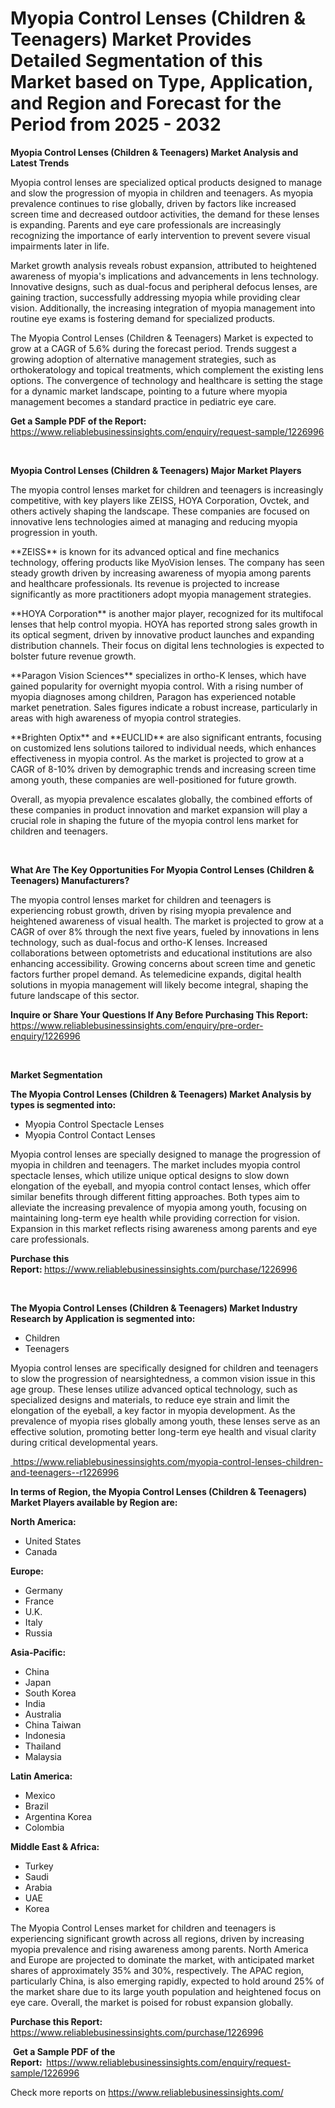 <p><h1>Myopia Control Lenses (Children & Teenagers) Market Provides Detailed Segmentation of this Market based on Type, Application, and Region and Forecast for the Period from 2025 - 2032</h1></p><p><strong>Myopia Control Lenses (Children & Teenagers) Market Analysis and Latest Trends</strong></p>
<p><p>Myopia control lenses are specialized optical products designed to manage and slow the progression of myopia in children and teenagers. As myopia prevalence continues to rise globally, driven by factors like increased screen time and decreased outdoor activities, the demand for these lenses is expanding. Parents and eye care professionals are increasingly recognizing the importance of early intervention to prevent severe visual impairments later in life.</p><p>Market growth analysis reveals robust expansion, attributed to heightened awareness of myopia's implications and advancements in lens technology. Innovative designs, such as dual-focus and peripheral defocus lenses, are gaining traction, successfully addressing myopia while providing clear vision. Additionally, the increasing integration of myopia management into routine eye exams is fostering demand for specialized products.</p><p>The Myopia Control Lenses (Children & Teenagers) Market is expected to grow at a CAGR of 5.6% during the forecast period. Trends suggest a growing adoption of alternative management strategies, such as orthokeratology and topical treatments, which complement the existing lens options. The convergence of technology and healthcare is setting the stage for a dynamic market landscape, pointing to a future where myopia management becomes a standard practice in pediatric eye care.</p></p>
<p><strong>Get a Sample PDF of the Report:&nbsp;</strong> <a href="https://www.reliablebusinessinsights.com/enquiry/request-sample/1226996?utm_campaign=2802&utm_medium=2&utm_source=Github&utm_content=ia&utm_term=25032025&utm_id=myopia-control-lenses-children-teenagers">https://www.reliablebusinessinsights.com/enquiry/request-sample/1226996</a></p>
<p>&nbsp;</p>
<p><strong>Myopia Control Lenses (Children & Teenagers) Major Market Players</strong></p>
<p><p>The myopia control lenses market for children and teenagers is increasingly competitive, with key players like ZEISS, HOYA Corporation, Ovctek, and others actively shaping the landscape. These companies are focused on innovative lens technologies aimed at managing and reducing myopia progression in youth.</p><p>**ZEISS** is known for its advanced optical and fine mechanics technology, offering products like MyoVision lenses. The company has seen steady growth driven by increasing awareness of myopia among parents and healthcare professionals. Its revenue is projected to increase significantly as more practitioners adopt myopia management strategies.</p><p>**HOYA Corporation** is another major player, recognized for its multifocal lenses that help control myopia. HOYA has reported strong sales growth in its optical segment, driven by innovative product launches and expanding distribution channels. Their focus on digital lens technologies is expected to bolster future revenue growth.</p><p>**Paragon Vision Sciences** specializes in ortho-K lenses, which have gained popularity for overnight myopia control. With a rising number of myopia diagnoses among children, Paragon has experienced notable market penetration. Sales figures indicate a robust increase, particularly in areas with high awareness of myopia control strategies.</p><p>**Brighten Optix** and **EUCLID** are also significant entrants, focusing on customized lens solutions tailored to individual needs, which enhances effectiveness in myopia control. As the market is projected to grow at a CAGR of 8-10% driven by demographic trends and increasing screen time among youth, these companies are well-positioned for future growth.</p><p>Overall, as myopia prevalence escalates globally, the combined efforts of these companies in product innovation and market expansion will play a crucial role in shaping the future of the myopia control lens market for children and teenagers.</p></p>
<p>&nbsp;</p>
<p><strong>What Are The Key Opportunities For Myopia Control Lenses (Children & Teenagers) Manufacturers?</strong></p>
<p><p>The myopia control lenses market for children and teenagers is experiencing robust growth, driven by rising myopia prevalence and heightened awareness of visual health. The market is projected to grow at a CAGR of over 8% through the next five years, fueled by innovations in lens technology, such as dual-focus and ortho-K lenses. Increased collaborations between optometrists and educational institutions are also enhancing accessibility. Growing concerns about screen time and genetic factors further propel demand. As telemedicine expands, digital health solutions in myopia management will likely become integral, shaping the future landscape of this sector.</p></p>
<p><strong>Inquire or Share Your Questions If Any Before Purchasing This Report:</strong> <a href="https://www.reliablebusinessinsights.com/enquiry/pre-order-enquiry/1226996?utm_campaign=2802&utm_medium=2&utm_source=Github&utm_content=ia&utm_term=25032025&utm_id=myopia-control-lenses-children-teenagers">https://www.reliablebusinessinsights.com/enquiry/pre-order-enquiry/1226996</a></p>
<p>&nbsp;</p>
<p><strong>Market Segmentation</strong></p>
<p><strong>The Myopia Control Lenses (Children & Teenagers) Market Analysis by types is segmented into:</strong></p>
<p><ul><li>Myopia Control Spectacle Lenses</li><li>Myopia Control Contact Lenses</li></ul></p>
<p><p>Myopia control lenses are specially designed to manage the progression of myopia in children and teenagers. The market includes myopia control spectacle lenses, which utilize unique optical designs to slow down elongation of the eyeball, and myopia control contact lenses, which offer similar benefits through different fitting approaches. Both types aim to alleviate the increasing prevalence of myopia among youth, focusing on maintaining long-term eye health while providing correction for vision. Expansion in this market reflects rising awareness among parents and eye care professionals.</p></p>
<p><strong>Purchase this Report:&nbsp;</strong><a href="https://www.reliablebusinessinsights.com/purchase/1226996?utm_campaign=2802&utm_medium=2&utm_source=Github&utm_content=ia&utm_term=25032025&utm_id=myopia-control-lenses-children-teenagers">https://www.reliablebusinessinsights.com/purchase/1226996</a></p>
<p>&nbsp;</p>
<p><strong>The Myopia Control Lenses (Children & Teenagers) Market Industry Research by Application is segmented into:</strong></p>
<p><ul><li>Children</li><li>Teenagers</li></ul></p>
<p><p>Myopia control lenses are specifically designed for children and teenagers to slow the progression of nearsightedness, a common vision issue in this age group. These lenses utilize advanced optical technology, such as specialized designs and materials, to reduce eye strain and limit the elongation of the eyeball, a key factor in myopia development. As the prevalence of myopia rises globally among youth, these lenses serve as an effective solution, promoting better long-term eye health and visual clarity during critical developmental years.</p></p>
<p><a href="https://www.reliablebusinessinsights.com/myopia-control-lenses-children-and-teenagers--r1226996?utm_campaign=2802&utm_medium=2&utm_source=Github&utm_content=ia&utm_term=25032025&utm_id=myopia-control-lenses-children-teenagers">&nbsp;https://www.reliablebusinessinsights.com/myopia-control-lenses-children-and-teenagers--r1226996</a></p>
<p><strong>In terms of Region, the Myopia Control Lenses (Children & Teenagers) Market Players available by Region are:</strong></p>
<p>
    <p> <strong> North America: </strong>
        <ul>
            <li>United States</li>
            <li>Canada</li>
        </ul>
        </p> 
    <p> <strong> Europe: </strong>
        <ul>
            <li>Germany</li>
            <li>France</li>
            <li>U.K.</li>
            <li>Italy</li>
            <li>Russia</li>
        </ul>
        </p> 
    <p> <strong> Asia-Pacific: </strong>
        <ul>
            <li>China</li>
            <li>Japan</li>
            <li>South Korea</li>
            <li>India</li>
            <li>Australia</li>
            <li>China Taiwan</li>
            <li>Indonesia</li>
            <li>Thailand</li>
            <li>Malaysia</li>
        </ul>
        </p> 
    <p> <strong> Latin America: </strong>
        <ul>
            <li>Mexico</li>
            <li>Brazil</li>
            <li>Argentina Korea</li>
            <li>Colombia</li>
        </ul>
        </p> 
    <p> <strong> Middle East & Africa: </strong>
        <ul>
            <li>Turkey</li>
            <li>Saudi</li>
            <li>Arabia</li>
            <li>UAE</li>
            <li>Korea</li>
        </ul>
    </p>
    </p>
<p><p>The Myopia Control Lenses market for children and teenagers is experiencing significant growth across all regions, driven by increasing myopia prevalence and rising awareness among parents. North America and Europe are projected to dominate the market, with anticipated market shares of approximately 35% and 30%, respectively. The APAC region, particularly China, is also emerging rapidly, expected to hold around 25% of the market share due to its large youth population and heightened focus on eye care. Overall, the market is poised for robust expansion globally.</p></p>
<p><strong>Purchase this Report: </strong><a href="https://www.reliablebusinessinsights.com/purchase/1226996?utm_campaign=2802&utm_medium=2&utm_source=Github&utm_content=ia&utm_term=25032025&utm_id=myopia-control-lenses-children-teenagers">https://www.reliablebusinessinsights.com/purchase/1226996</a></p>
<p>&nbsp;<strong>Get a Sample PDF of the Report:&nbsp;&nbsp;</strong><a href="https://www.reliablebusinessinsights.com/enquiry/request-sample/1226996?utm_campaign=2802&utm_medium=2&utm_source=Github&utm_content=ia&utm_term=25032025&utm_id=myopia-control-lenses-children-teenagers">https://www.reliablebusinessinsights.com/enquiry/request-sample/1226996</a></p>
<p><strong></strong></p>
<p>Check more reports on <a href="https://www.reliablebusinessinsights.com/?utm_campaign=2802&utm_medium=2&utm_source=Github&utm_content=ia&utm_term=25032025&utm_id=myopia-control-lenses-children-teenagers">https://www.reliablebusinessinsights.com/</a></p>